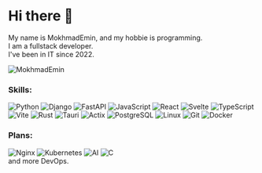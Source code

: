 # Hi there 👋
My name is MokhmadEmin, and my hobbie is programming.  
I am a fullstack developer.  
I've been in IT since 2022.

![MokhmadEmin](https://github-readme-stats.vercel.app/api/top-langs?username=MokhmadEmin&show_icons=true&theme=tokyonight&layout=compact)

### Skills:
![Python](https://img.shields.io/badge/-Python-090909?style=for-the-badge&logo=python)
![Django](https://img.shields.io/badge/-Django-090909?style=for-the-badge&logo=django)
![FastAPI](https://img.shields.io/badge/-FastAPI-090909?style=for-the-badge&logo=fastapi)
![JavaScript](https://img.shields.io/badge/-JavaScript-090909?style=for-the-badge&logo=JavaScript)
![React](https://img.shields.io/badge/-React-090909?style=for-the-badge&logo=react)
![Svelte](https://img.shields.io/badge/-Svelte-090909?style=for-the-badge&logo=svelte)
![TypeScript](https://img.shields.io/badge/-TypeScript-090909?style=for-the-badge&logo=TypeScript)
![Vite](https://img.shields.io/badge/-Vite-090909?style=for-the-badge&logo=vite)
![Rust](https://img.shields.io/badge/-Rust-090909?style=for-the-badge&logo=rust)
![Tauri](https://img.shields.io/badge/-Tauri-090909?style=for-the-badge&logo=tauri)
![Actix](https://img.shields.io/badge/-Actix-090909?style=for-the-badge&logo=actix)
![PostgreSQL](https://img.shields.io/badge/-PostgreSQL-090909?style=for-the-badge&logo=postgresql&logoColor=66b2ff)
![Linux](https://img.shields.io/badge/-Linux-090909?style=for-the-badge&logo=linux)
![Git](https://img.shields.io/badge/-Git-090909?style=for-the-badge&logo=git)
![Docker](https://img.shields.io/badge/-Docker-090909?style=for-the-badge&logo=docker
)
### Plans:
![Nginx](https://img.shields.io/badge/-Nginx-090909?style=for-the-badge&logo=nginx&logoColor=009900)
![Kubernetes](https://img.shields.io/badge/-Kubernetes-090909?style=for-the-badge&logo=kubernetes)
![AI](https://img.shields.io/badge/-AI-090909?style=for-the-badge&logo=tensorflow)
![C](https://img.shields.io/badge/-C-090909?style=for-the-badge&logo=c)    
and more DevOps.